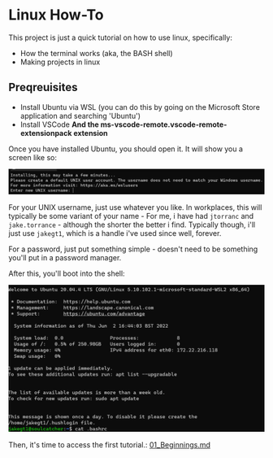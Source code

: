 # Linux How-To

This project is just a quick tutorial on how to use linux, specifically:

* How the terminal works (aka, the BASH shell)
* Making projects in linux

## Preqreuisites

* Install Ubuntu via WSL (you can do this by going on the Microsoft Store application and searching 'Ubuntu')
* Install VSCode **And the ms-vscode-remote.vscode-remote-extensionpack extension**

Once you have installed Ubuntu, you should open it. It will show you a screen like so:

![Ubuntu](./InstallingUbuntu.png)

For your UNIX username, just use whatever you like. In workplaces, this will typically be some variant of your name - For me, i have had `jtorranc` and `jake.torrance` - although the shorter the better i find. Typically though, i'll just use `jakegt1`, which is a handle i've used since well, forever.

For a password, just put something simple - doesn't need to be something you'll put in a password manager.

After this, you'll boot into the shell:

![Bash](./Shell.png)

Then, it's time to access the first tutorial.: [01_Beginnings.md](./Terminallife/01_Beginnings.md)